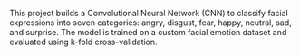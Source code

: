
This project builds a Convolutional Neural Network (CNN) to classify facial expressions into seven categories: angry, disgust, fear, happy, neutral, sad, and surprise. The model is trained on a custom facial emotion dataset and evaluated using k-fold cross-validation.
